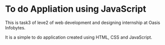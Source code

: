 # To do Appliation using JavaScript
This is task3 of leve2 of web development and designing internship at Oasis Infobytes.

It is a simple to do application created using HTML, CSS and JavaScript.
